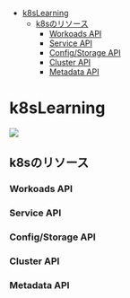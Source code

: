   
  
- [k8sLearning](#k8slearning )
  - [k8sのリソース](#k8sのリソース )
    - [Workoads API](#workoads-api )
    - [Service API](#service-api )
    - [Config/Storage API](#configstorage-api )
    - [Cluster API](#cluster-api )
    - [Metadata API](#metadata-api )
  
# k8sLearning
  
<div id="top"></div>
  
<p style="display: inline">
<img src="https://img.shields.io/badge/-Kubernetes-326CE5.svg?logo=kubernetes&style=plastic">
</p>
  
## k8sのリソース
  
### Workoads API
  
  
  
  
### Service API
  
  
  
  
### Config/Storage API
  
  
  
  
### Cluster API
  
  
  
  
### Metadata API
  
  
  
  
  
  
  
  
  
  
  
  
  
  
  
  
  
  
  
  